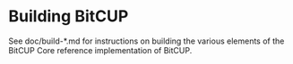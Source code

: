 Building BitCUP
=============

See doc/build-*.md for instructions on building the various
elements of the BitCUP Core reference implementation of BitCUP.
